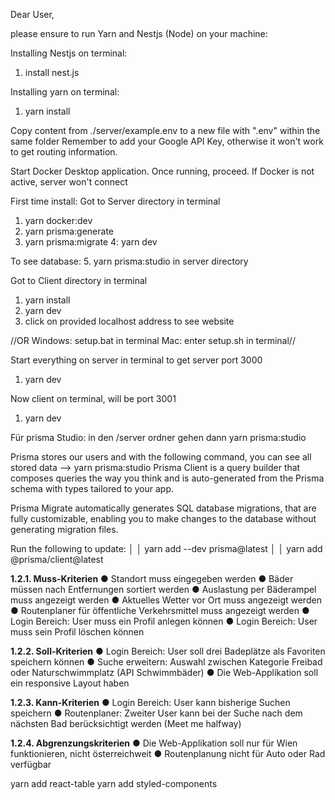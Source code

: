 Dear User,

please ensure to run Yarn and Nestjs (Node) on your machine:

Installing Nestjs on terminal:
1. install nest.js

Installing yarn on terminal:
1. yarn install

Copy content from ./server/example.env to a new file with ".env" within the same folder
Remember to add your Google API Key, otherwise it won't work to get routing information.

Start Docker Desktop application. Once running, proceed. If Docker is not active, server won't connect

First time install:
Got to Server directory in terminal
1. yarn docker:dev
2. yarn prisma:generate
3. yarn prisma:migrate
4: yarn dev

To see database:
5. yarn prisma:studio in server directory

Got to Client directory in terminal
1. yarn install
2. yarn dev
3. click on provided localhost address to see website

//OR
Windows: setup.bat in terminal
Mac: enter setup.sh in terminal//

Start everything on server in terminal to get server port 3000
1. yarn dev

Now client on terminal, will be port 3001
1. yarn dev

Für prisma Studio:
in den /server ordner gehen dann
yarn prisma:studio

Prisma stores our users and with the following command, you can see all stored data
--> yarn prisma:studio
Prisma Client is a query builder that composes queries the way you think and is  auto-generated
from the Prisma schema with types tailored to your app.

Prisma Migrate automatically generates SQL database migrations, that are fully customizable, enabling
you to make changes to the database without generating migration files.

Run the following to update:                           │
│    yarn add --dev prisma@latest                         │
│    yarn add @prisma/client@latest

**1.2.1. Muss-Kriterien**
● Standort muss eingegeben werden
● Bäder müssen nach Entfernungen sortiert werden
● Auslastung per Bäderampel muss angezeigt werden
● Aktuelles Wetter vor Ort muss angezeigt werden
● Routenplaner für öffentliche Verkehrsmittel muss angezeigt werden
● Login Bereich: User muss ein Profil anlegen können
● Login Bereich: User muss sein Profil löschen können

**1.2.2. Soll-Kriterien**
● Login Bereich: User soll drei Badeplätze als Favoriten speichern können
● Suche erweitern: Auswahl zwischen Kategorie Freibad oder Naturschwimmplatz (API
Schwimmbäder)
● Die Web-Applikation soll ein responsive Layout haben

**1.2.3. Kann-Kriterien**
● Login Bereich: User kann bisherige Suchen speichern
● Routenplaner: Zweiter User kann bei der Suche nach dem nächsten Bad
berücksichtigt werden (Meet me halfway)

**1.2.4. Abgrenzungskriterien**
● Die Web-Applikation soll nur für Wien funktionieren, nicht österreichweit
● Routenplanung nicht für Auto oder Rad verfügbar

yarn add react-table
yarn add styled-components
